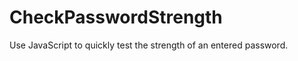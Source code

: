 CheckPasswordStrength
=====================

Use JavaScript to quickly test the strength of an entered password.
